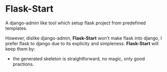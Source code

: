 Flask-Start
===========
A django-admin like tool which setup flask project from predefined templates.

However, dislike django-admin, **Flask-Start** won't make flask into django, 
I prefer flask to django due to its explicity and simpleness. **Flask-Start**
will keep them by:

 * the generated skeleton is straightforward, no magic, only good practions.
